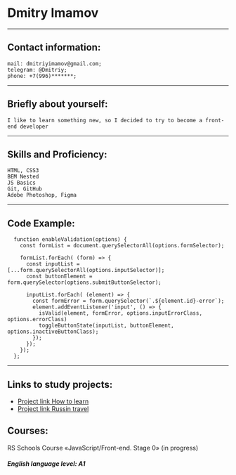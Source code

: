 # Dmitry Imamov
------

## Contact information:
    mail: dmitriyimamov@gmail.com;
    telegram: @Dmitriy;
    phone: +7(996)*******;
---
## Briefly about yourself:
    I like to learn something new, so I decided to try to become a front-end developer
---
## Skills and Proficiency:
    HTML, CSS3
    BEM Nested
    JS Basics
    Git, GitHub
    Adobe Photoshop, Figma
---
## Code Example:

```
  function enableValidation(options) {
    const formList = document.querySelectorAll(options.formSelector);

    formList.forEach( (form) => {
      const inputList = [...form.querySelectorAll(options.inputSelector)];
      const buttonElement = form.querySelector(options.submitButtonSelector);

      inputList.forEach( (element) => {
        const formError = form.querySelector(`.${element.id}-error`);
        element.addEventListener('input', () => {
          isValid(element, formError, options.inputErrorClass, options.errorClass)
          toggleButtonState(inputList, buttonElement, options.inactiveButtonClass);
        });
      });
    });
  };
```
---
## Links to study projects:
* [Project link How to learn](https://dmitriyimamov.github.io/how-to-learn/)
* [Project link Russin travel](https://dmitriyimamov.github.io/russian-travel/index.html)

## Courses:
  RS Schools Course «JavaScript/Front-end. Stage 0» (in progress)

##### English language level: A1

